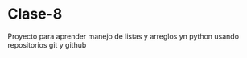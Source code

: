 # Clase-8
Proyecto para aprender manejo de listas y arreglos yn python usando repositorios git y github 

